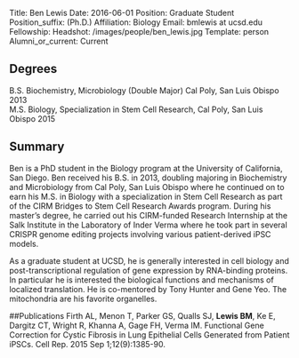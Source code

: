 Title: Ben Lewis
Date: 2016-06-01
Position: Graduate Student
Position_suffix: (Ph.D.)
Affiliation: Biology
Email: bmlewis at ucsd.edu
Fellowship: 
Headshot: /images/people/ben_lewis.jpg
Template: person
Alumni_or_current: Current

<!-- Status: draft -->

## Degrees
B.S. Biochemistry, Microbiology (Double Major) Cal Poly, San Luis Obispo 2013<br>M.S. Biology, Specialization in Stem Cell Research, Cal Poly, San Luis Obispo 2015<br>
## Summary
Ben is a PhD student in the Biology program at the University of California, San Diego. Ben received his B.S. in 2013, doubling majoring in Biochemistry and Microbiology from Cal Poly, San Luis Obispo where he continued on to earn his M.S. in Biology with a specialization in Stem Cell Research as part of the CIRM Bridges to Stem Cell Research Awards program.  During his master’s degree, he carried out his CIRM-funded Research Internship at the Salk Institute in the Laboratory of Inder Verma where he took part in several CRISPR genome editing projects involving various patient-derived iPSC models. As a graduate student at UCSD, he is generally interested in cell biology and post-transcriptional regulation of gene expression by RNA-binding proteins. In particular he is interested the biological functions and mechanisms of localized translation. He is co-mentored by Tony Hunter and Gene Yeo. The mitochondria are his favorite organelles.

##Publications
Firth AL, Menon T, Parker GS, Qualls SJ, **Lewis BM**, Ke E, Dargitz CT, Wright R, Khanna A, Gage FH, Verma IM. Functional Gene Correction for Cystic Fibrosis in Lung Epithelial Cells Generated from Patient iPSCs. Cell Rep. 2015 Sep 1;12(9):1385-90.